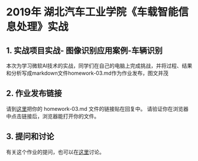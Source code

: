 # 2019年 湖北汽车工业学院《车载智能信息处理》实战

## 1. 实战项目实战- 图像识别应用案例-车辆识别

本次为学习微软AI技术的实战，同学们在自己的电脑上完成挑战，并将过程、结果和分析写成markdown文件homework-03.md作为作业发布，图文并茂

## 2. 作业发布链接 

请到[这里](https://github.com/Microsoft/ai-edu/issues/182)把你的 homework-03.md 文件的链接贴在回复中。 请验证你在浏览器中点击链接后，浏览器能打开你的文件。 

## 3. 提问和讨论

有关这个作业的提问，也可以在[这里](https://github.com/Microsoft/ai-edu/issues/182)讨论。